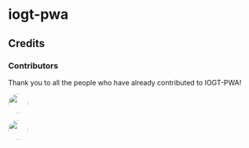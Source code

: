 # iogt-pwa


## Credits


### Contributors

Thank you to all the people who have already contributed to IOGT-PWA!

<a href="graphs/contributors"><img src="https://avatars2.githubusercontent.com/u/8824104?v=4" width=40 style="border-radius: 50%;"></a>


<a href="graphs/contributors"><img src="https://avatars2.githubusercontent.com/u/8824104?v=4" width=40 style="border-radius: 50%;"></a>

